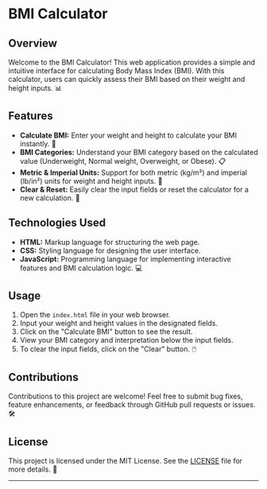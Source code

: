 
# BMI Calculator

## Overview

Welcome to the BMI Calculator! This web application provides a simple and intuitive interface for calculating Body Mass Index (BMI). With this calculator, users can quickly assess their BMI based on their weight and height inputs. 📊


## Features

- **Calculate BMI:** Enter your weight and height to calculate your BMI instantly. 🧮
- **BMI Categories:** Understand your BMI category based on the calculated value (Underweight, Normal weight, Overweight, or Obese). 📋
- **Metric & Imperial Units:** Support for both metric (kg/m²) and imperial (lb/in²) units for weight and height inputs. 📏
- **Clear & Reset:** Easily clear the input fields or reset the calculator for a new calculation. 🔄

## Technologies Used

- **HTML:** Markup language for structuring the web page.
- **CSS:** Styling language for designing the user interface.
- **JavaScript:** Programming language for implementing interactive features and BMI calculation logic. 💻

## Usage

1. Open the `index.html` file in your web browser.
2. Input your weight and height values in the designated fields.
3. Click on the "Calculate BMI" button to see the result.
4. View your BMI category and interpretation below the input fields.
5. To clear the input fields, click on the "Clear" button. 🖱️


## Contributions

Contributions to this project are welcome! Feel free to submit bug fixes, feature enhancements, or feedback through GitHub pull requests or issues. 🛠️

## License

This project is licensed under the MIT License. See the [LICENSE](LICENSE) file for more details. 📝

---

